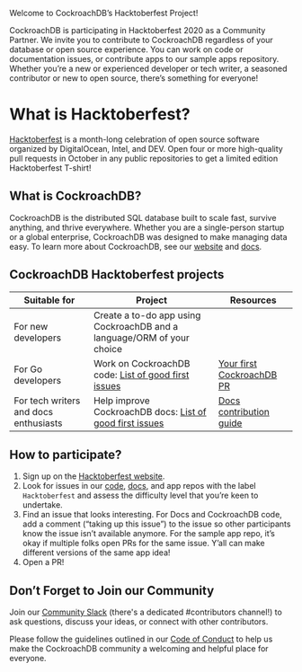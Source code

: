 Welcome to CockroachDB’s Hacktoberfest Project!

CockroachDB is participating in Hacktoberfest 2020 as a Community Partner. We invite you to contribute to CockroachDB regardless of your database or open source experience. You can work on code or documentation issues, or contribute apps to our sample apps repository. Whether you’re a new or experienced developer or tech writer, a seasoned contributor or new to open source, there’s something for everyone!

# What is Hacktoberfest?
[Hacktoberfest](https://hacktoberfest.digitalocean.com/) is a month-long celebration of open source software organized by DigitalOcean, Intel, and DEV. Open four or more high-quality pull requests in October in any public repositories to get a limited edition Hacktoberfest T-shirt!

## What is CockroachDB?
CockroachDB is the distributed SQL database built to scale fast, survive anything, and thrive everywhere. Whether you are a single-person startup or a global enterprise, CockroachDB was designed to make managing data easy. To learn more about CockroachDB, see our [website](https://www.cockroachlabs.com/) and [docs](https://www.cockroachlabs.com/docs/stable/).

## CockroachDB Hacktoberfest projects

Suitable for | Project |  Resources
-------------|---------|------------
For new developers | Create a to-do app using CockroachDB and a language/ORM of your choice | <Link to repo>
For Go developers | Work on CockroachDB code: [List of good first issues](https://github.com/cockroachdb/cockroach/issues?q=is%3Aopen+is%3Aissue+label%3A%22good+first+issue%22) | [Your first CockroachDB PR](https://wiki.crdb.io/wiki/spaces/CRDB/pages/181633464/Your+first+CockroachDB+PR)
For tech writers and docs enthusiasts | Help improve CockroachDB docs: [List of good first issues](https://github.com/cockroachdb/docs/issues?q=is%3Aopen+is%3Aissue+label%3Agood-first-issue) | [Docs contribution guide](https://github.com/cockroachdb/docs/wiki#using-github-desktop)

## How to participate?

1. Sign up on the [Hacktoberfest website](https://hacktoberfest.digitalocean.com/).
2. Look for issues in our [code](https://github.com/cockroachdb/cockroach), [docs](https://github.com/cockroachdb/docs), and app repos with the label `Hacktoberfest` and assess the difficulty level that you’re keen to undertake.
3. Find an issue that looks interesting. For Docs and CockroachDB code, add a comment (“taking up this issue”) to the issue so other participants know the issue isn’t available anymore. For the sample app repo, it’s okay if multiple folks open PRs for the same issue. Y’all can make different versions of the same app idea!
4. Open a PR!

## Don’t Forget to Join our Community
Join our [Community Slack](https://cockroa.ch/slack) (there's a dedicated #contributors channel!) to ask questions, discuss your ideas, or connect with other contributors.

Please follow the guidelines outlined in our [Code of Conduct](https://docs.google.com/document/d/1_BB3IrsAVglDNPy37Z6KQlii_c3fYETFlWMMBUpbY1M/edit#) to help us make the CockroachDB community a welcoming and helpful place for everyone.
